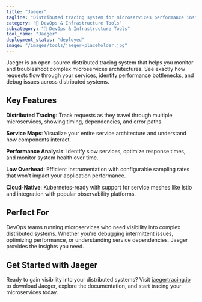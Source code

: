 ```yaml
---
title: "Jaeger"
tagline: "Distributed tracing system for microservices performance insights"
category: "🔧 DevOps & Infrastructure Tools"
subcategory: "🔧 DevOps & Infrastructure Tools"
tool_name: "Jaeger"
deployment_status: "deployed"
image: "/images/tools/jaeger-placeholder.jpg"
---
```

Jaeger is an open-source distributed tracing system that helps you monitor and troubleshoot complex microservices architectures. See exactly how requests flow through your services, identify performance bottlenecks, and debug issues across distributed systems.

## Key Features

**Distributed Tracing**: Track requests as they travel through multiple microservices, showing timing, dependencies, and error paths.

**Service Maps**: Visualize your entire service architecture and understand how components interact.

**Performance Analysis**: Identify slow services, optimize response times, and monitor system health over time.

**Low Overhead**: Efficient instrumentation with configurable sampling rates that won't impact your application performance.

**Cloud-Native**: Kubernetes-ready with support for service meshes like Istio and integration with popular observability platforms.

## Perfect For

DevOps teams running microservices who need visibility into complex distributed systems. Whether you're debugging intermittent issues, optimizing performance, or understanding service dependencies, Jaeger provides the insights you need.

## Get Started with Jaeger

Ready to gain visibility into your distributed systems? Visit [jaegertracing.io](https://www.jaegertracing.io) to download Jaeger, explore the documentation, and start tracing your microservices today.